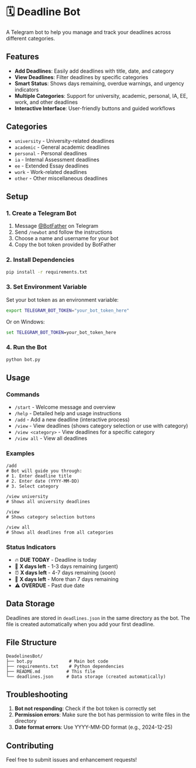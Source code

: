 # 🗓️ Deadline Bot

A Telegram bot to help you manage and track your deadlines across different categories.

## Features

- **Add Deadlines**: Easily add deadlines with title, date, and category
- **View Deadlines**: Filter deadlines by specific categories
- **Smart Status**: Shows days remaining, overdue warnings, and urgency indicators
- **Multiple Categories**: Support for university, academic, personal, IA, EE, work, and other deadlines
- **Interactive Interface**: User-friendly buttons and guided workflows

## Categories

- `university` - University-related deadlines
- `academic` - General academic deadlines
- `personal` - Personal deadlines
- `ia` - Internal Assessment deadlines
- `ee` - Extended Essay deadlines
- `work` - Work-related deadlines
- `other` - Other miscellaneous deadlines

## Setup

### 1. Create a Telegram Bot

1. Message [@BotFather](https://t.me/BotFather) on Telegram
2. Send `/newbot` and follow the instructions
3. Choose a name and username for your bot
4. Copy the bot token provided by BotFather

### 2. Install Dependencies

```bash
pip install -r requirements.txt
```

### 3. Set Environment Variable

Set your bot token as an environment variable:

```bash
export TELEGRAM_BOT_TOKEN="your_bot_token_here"
```

Or on Windows:
```cmd
set TELEGRAM_BOT_TOKEN=your_bot_token_here
```

### 4. Run the Bot

```bash
python bot.py
```

## Usage

### Commands

- `/start` - Welcome message and overview
- `/help` - Detailed help and usage instructions
- `/add` - Add a new deadline (interactive process)
- `/view` - View deadlines (shows category selection or use with category)
- `/view <category>` - View deadlines for a specific category
- `/view all` - View all deadlines

### Examples

```
/add
# Bot will guide you through:
# 1. Enter deadline title
# 2. Enter date (YYYY-MM-DD)
# 3. Select category

/view university
# Shows all university deadlines

/view
# Shows category selection buttons

/view all
# Shows all deadlines from all categories
```

### Status Indicators

- 🔥 **DUE TODAY** - Deadline is today
- 🚨 **X days left** - 1-3 days remaining (urgent)
- ⏰ **X days left** - 4-7 days remaining (soon)
- 📅 **X days left** - More than 7 days remaining
- ⚠️ **OVERDUE** - Past due date

## Data Storage

Deadlines are stored in `deadlines.json` in the same directory as the bot. The file is created automatically when you add your first deadline.

## File Structure

```
DeadelinesBot/
├── bot.py              # Main bot code
├── requirements.txt    # Python dependencies
├── README.md          # This file
└── deadlines.json     # Data storage (created automatically)
```

## Troubleshooting

1. **Bot not responding**: Check if the bot token is correctly set
2. **Permission errors**: Make sure the bot has permission to write files in the directory
3. **Date format errors**: Use YYYY-MM-DD format (e.g., 2024-12-25)

## Contributing

Feel free to submit issues and enhancement requests!
